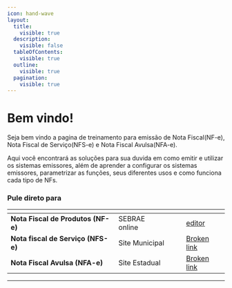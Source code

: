 ```yaml
---
icon: hand-wave
layout:
  title:
    visible: true
  description:
    visible: false
  tableOfContents:
    visible: true
  outline:
    visible: true
  pagination:
    visible: true
---
```


# Bem vindo!

Seja bem vindo a pagina de treinamento para emissão de Nota Fiscal(NF-e), Nota Fiscal de Serviço(NFS-e) e Nota Fiscal Avulsa(NFA-e).

Aqui você encontrará as soluções para sua duvida em como emitir e utilizar os sistemas emissores, além de aprender a configurar os sistemas emissores, parametrizar as funções, seus diferentes usos e como funciona cada tipo de NFs.

### Pule direto para

<table data-view="cards"><thead><tr><th></th><th></th><th data-hidden data-card-cover data-type="files"></th><th data-hidden></th><th data-hidden data-card-target data-type="content-ref"></th></tr></thead><tbody><tr><td><strong>Nota Fiscal de Produtos (NF-e)</strong></td><td>SEBRAE online</td><td></td><td></td><td><a href="emissor-de-nf-e-sebrae/editor/">editor</a></td></tr><tr><td><strong>Nota fiscal de Serviço (NFS-e)</strong></td><td>Site Municipal</td><td></td><td></td><td><a href="broken-reference">Broken link</a></td></tr><tr><td><strong>Nota Fiscal Avulsa (NFA-e)</strong></td><td>Site Estadual</td><td></td><td></td><td><a href="broken-reference">Broken link</a></td></tr></tbody></table>

***

